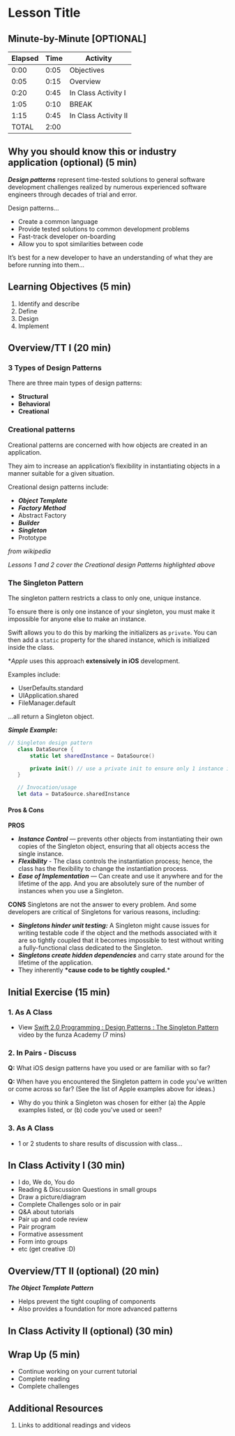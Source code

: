 # Lesson Title

## Minute-by-Minute [OPTIONAL]

| **Elapsed** | **Time**  | **Activity**              |
| ----------- | --------- | ------------------------- |
| 0:00        | 0:05      | Objectives                |
| 0:05        | 0:15      | Overview                  |
| 0:20        | 0:45      | In Class Activity I       |
| 1:05        | 0:10      | BREAK                     |
| 1:15        | 0:45      | In Class Activity II      |
| TOTAL       | 2:00      |                           |

## Why you should know this or industry application (optional) (5 min)

__*Design patterns*__ represent time-tested solutions to general software development challenges realized by numerous experienced software engineers through decades of trial and error.

Design patterns...

- Create a common language
- Provide tested solutions to common development problems
- Fast-track developer on-boarding
- Allow you to spot similarities between code

It’s best for a new developer to have an understanding of what they are before running into them...


## Learning Objectives (5 min)

1. Identify and describe
1. Define
1. Design
1. Implement


## Overview/TT I (20 min)

### 3 Types of Design Patterns

There are three main types of design patterns:
- **Structural**
- **Behavioral**
- **Creational**


### Creational patterns
Creational patterns are concerned with how objects are created in an application.

They aim to increase an application’s flexibility in instantiating objects in a manner suitable for a given situation.

Creational design patterns include:
- __*Object Template*__
- __*Factory Method*__
- Abstract Factory
- __*Builder*__
- __*Singleton*__
- Prototype

*from wikipedia*

*Lessons 1 and 2 cover the Creational design Patterns highlighted above*

<!-- TODO: Insert a diagram? -->


### The Singleton Pattern
The singleton pattern restricts a class to only one, unique instance.

To ensure there is only one instance of your singleton, you must make it impossible for anyone else to make an instance.

Swift allows you to do this by marking the initializers as `private`. You can then add a `static` property for the shared instance, which is initialized inside the class.

**Apple* uses this approach **extensively in iOS** development.

Examples include:
- UserDefaults.standard
- UIApplication.shared
- FileManager.default

...all return a Singleton object.

__*Simple Example:*__

```Swift
// Singleton design pattern
   class DataSource {
       static let sharedInstance = DataSource()

       private init() // use a private init to ensure only 1 instance is created
   }

   // Invocation/usage
   let data = DataSource.sharedInstance
   ```

#### Pros & Cons

**PROS**
- __*Instance Control*__ — prevents other objects from instantiating their own copies of the Singleton object, ensuring that all objects access the single instance.
- __*Flexibility*__ - The class controls the instantiation process; hence, the class has the flexibility to change the instantiation process.
- __*Ease of Implementation*__ — Can create and use it anywhere and for the lifetime of the app. And you are absolutely sure of the number of instances when you use a Singleton.

**CONS**
Singletons are not the answer to every problem. And some developers are critical of Singletons for various reasons, including:

- __*Singletons hinder unit testing:*__ A Singleton might cause issues for writing testable code if the object and the methods associated with it are so tightly coupled that it becomes impossible to test without writing a fully-functional class dedicated to the Singleton.
- __*Singletons create hidden dependencies*__ and carry state around for the lifetime of the application.
- They inherently __*cause code to be tightly coupled.__*



<!-- for Presenter notes?
- Why learn this?
- Industry examples of usage
- Best practices
- Personal anecdote

-->



## Initial Exercise (15 min)

### 1. As A Class

- View [Swift 2.0 Programming : Design Patterns : The Singleton Pattern](https://www.youtube.com/watch?v=3g7zZJWEbX0) video by the funza Academy (7 mins)

### 2. In Pairs - Discuss

**Q:** What iOS design patterns have you used or are familiar with so far?

**Q:** When have you encountered the Singleton pattern in code you've written or come across so far? (See the list of Apple examples above for ideas.)
- Why do you think a Singleton was chosen for either (a) the Apple examples listed, or (b) code you've used or seen?

### 3. As A Class

- 1 or 2 students to share results of discussion with class...


<!--
- Funny comic
- Prime the Pump (e.g. think and jot, think pair share, etc)
- Productivity Tip/Tool
- Review of current event (e.g. tech news relevant to your track/topic)
- Quiz on homework or topic(s) of past class
- Concept Test
-->


## In Class Activity I (30 min)




- I do, We do, You do
- Reading & Discussion Questions in small groups
- Draw a picture/diagram
- Complete Challenges solo or in pair
- Q&A about tutorials
- Pair up and code review
- Pair program
- Formative assessment
- Form into groups
- etc (get creative :D)

## Overview/TT II (optional) (20 min)

__*The Object Template Pattern*__
- Helps prevent the tight coupling of components
- Also provides a foundation for more advanced patterns


## In Class Activity II (optional) (30 min)

## Wrap Up (5 min)

- Continue working on your current tutorial
- Complete reading
- Complete challenges

## Additional Resources

1. Links to additional readings and videos
